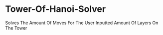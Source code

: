 # Tower-Of-Hanoi-Solver
Solves The Amount Of Moves For The User Inputted Amount Of Layers On The Tower
